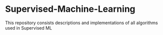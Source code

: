 # Supervised-Machine-Learning
This repository consists descriptions and implementations of all algorithms used in Supervised ML
